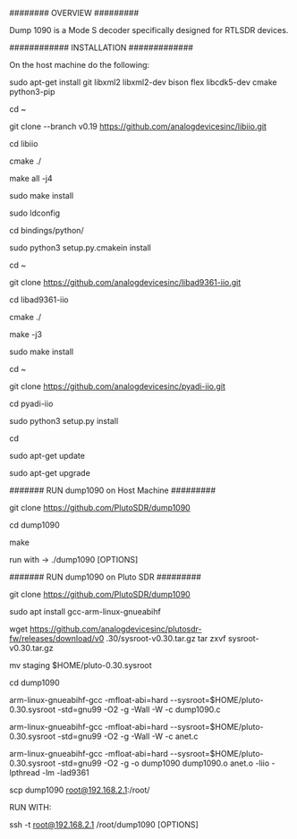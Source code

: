 ######## OVERVIEW #########

Dump 1090 is a Mode S decoder specifically designed for RTLSDR devices.

############ INSTALLATION #############

On the host machine do the following:

sudo apt-get install git libxml2 libxml2-dev bison flex libcdk5-dev cmake python3-pip

cd ~

git clone --branch v0.19 https://github.com/analogdevicesinc/libiio.git

cd libiio

cmake ./

make all -j4

sudo make install

sudo ldconfig

cd bindings/python/

sudo python3 setup.py.cmakein install

cd ~

git clone https://github.com/analogdevicesinc/libad9361-iio.git

cd libad9361-iio

cmake ./

make -j3

sudo make install

cd ~

git clone https://github.com/analogdevicesinc/pyadi-iio.git

cd pyadi-iio

sudo python3 setup.py install

cd 

sudo apt-get update

sudo apt-get upgrade

####### RUN dump1090 on Host Machine #########

git clone https://github.com/PlutoSDR/dump1090

cd dump1090

make

run with ->  ./dump1090 [OPTIONS]

####### RUN dump1090 on Pluto SDR #########

git clone https://github.com/PlutoSDR/dump1090

sudo apt install gcc-arm-linux-gnueabihf

wget https://github.com/analogdevicesinc/plutosdr-fw/releases/download/v0                                                                                                                                                                                                                                             .30/sysroot-v0.30.tar.gz
tar zxvf sysroot-v0.30.tar.gz

mv staging $HOME/pluto-0.30.sysroot

cd dump1090

arm-linux-gnueabihf-gcc -mfloat-abi=hard --sysroot=$HOME/pluto-0.30.sysroot -std=gnu99 -O2 -g -Wall -W  -c dump1090.c

arm-linux-gnueabihf-gcc -mfloat-abi=hard --sysroot=$HOME/pluto-0.30.sysroot -std=gnu99 -O2 -g -Wall -W  -c anet.c

arm-linux-gnueabihf-gcc -mfloat-abi=hard --sysroot=$HOME/pluto-0.30.sysroot -std=gnu99 -O2 -g -o dump1090 dump1090.o anet.o  -liio -lpthread -lm -lad9361

scp dump1090 root@192.168.2.1:/root/

RUN WITH:

ssh -t root@192.168.2.1 /root/dump1090 [OPTIONS] 



